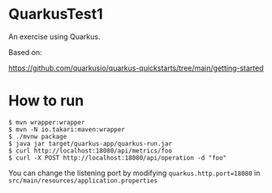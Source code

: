 # QuarkusTest1

An exercise using Quarkus.

Based on:

https://github.com/quarkusio/quarkus-quickstarts/tree/main/getting-started



# How to run

```
$ mvn wrapper:wrapper
$ mvn -N io.takari:maven:wrapper
$ ./mvnw package
$ java jar target/quarkus-app/quarkus-run.jar
$ curl http://localhost:18080/api/metrics/foo
$ curl -X POST http://localhost:18080/api/operation -d "foo"

```

You can change the listening port by modifying `quarkus.http.port=18080`
in `src/main/resources/application.properties`
